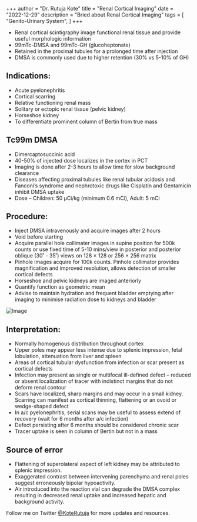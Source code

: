 +++
author = "Dr. Rutuja Kote"
title = "Renal Cortical Imaging"
date = "2022-12-29"
description = "Bried about Renal Cortical Imaging"
tags = [
    "Genito-Urinary System",
]
+++



<!-- Google tag (gtag.js) -->
<script async src="https://www.googletagmanager.com/gtag/js?id=G-WTCET1CHE1"></script>
<script>
  window.dataLayer = window.dataLayer || [];
  function gtag(){dataLayer.push(arguments);}
  gtag('js', new Date());

  gtag('config', 'G-WTCET1CHE1');
</script>



<script async src="https://pagead2.googlesyndication.com/pagead/js/adsbygoogle.js?client=ca-pub-8022921694899705"
     crossorigin="anonymous"></script>


- Renal cortical scintigraphy image functional renal tissue and provide useful morphologic information
- 99mTc-DMSA and 99mTc-GH (glucoheptonate)
- Retained in the proximal tubules for a prolonged time after injection
- DMSA is commonly used due to higher retention (30% vs 5-10% of GH) 


## Indications:
 

- Acute pyelonephritis
- Cortical scarring
- Relative functioning renal mass
- Solitary or ectopic renal tissue (pelvic kidney)
- Horseshoe kidney
- To differentiate prominent column of Bertin from true mass


## Tc99m DMSA


- Dimercaptosuccinic acid
- 40-50% of injected dose localizes in the cortex in PCT
- Imaging is done after 2-3 hours to allow time for slow background clearance
- Diseases affecting proximal tubules like renal tubular acidosis  and Fanconi’s syndrome and nephrotoxic drugs like Cisplatin and Gentamicin inhibit DMSA uptake
- Dose – Children: 50 µCi/kg (minimum 0.6 mCi), Adult: 5 mCi


## Procedure:


- Inject DMSA intravenously and acquire images after 2 hours
- Void before starting
- Acquire parallel hole collimater images in supine position for 500k counts or use fixed time of 5-10 mins/view in posterior and posterior oblique (30˚ - 35˚) views on 128 × 128 or 256 × 256 matrix
- Pinhole images acquire for 100k counts. Pinhole collimator provides magnification and improved resolution, allows detection of smaller cortical defects
- Horseshoe and pelvic kidneys are imaged anteriorly
- Quantify function as geometric mean
- Advise to maintain hydration and frequent bladder emptying after imaging to minimise radiation dose to kidneys and bladder


![Image](/DMSA/1.png)


## Interpretation:


- Normally homogenous distribution throughout cortex
- Upper poles may appear less intense due to splenic impression, fetal lobulation, attenuation from liver and spleen
- Areas of cortical tubular dysfunction from infection or scar present as cortical defects
- Infection may present as single or multifocal ill-defined defect – reduced or absent localization of tracer with indistinct margins that do not deform renal contour
- Scars have localized, sharp margins and may occur in a small kidney. Scarring can manifest as cortical thinning, flattening or an ovoid or wedge-shaped defect
- In a/c pyelonephritis, serial scans may be useful to assess extend of recovery (wait for 6 months after a/c infection)
- Defect persisting after 6 months should be considered chronic scar
- Tracer uptake is seen in column of Bertin but not in a mass



## Source of error


- Flattening of superolateral aspect of left kidney may be attributed to splenic impression.
- Exaggerated contrast between intervening parenchyma and renal poles suggest erroneously bipolar hypoactivity.
- Air introduced into the reaction vial can degrade the DMSA complex resulting in decreased renal uptake and increased hepatic and background activity.



Follow me on Twitter [@KoteRutuja](https://twitter.com/KoteRutuja) for more updates and resources.